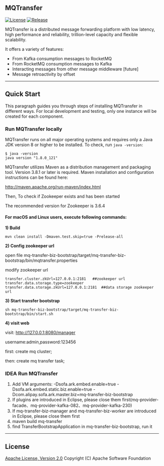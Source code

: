 ## MQTransfer

[![License][license-image]][license-url]
[![Release][release-image]][release-url]

MQTransfer is a distributed message forwarding platform with low latency, high performance and reliability, trillion-level capacity and flexible scalability.

It offers a variety of features:

* From Kafka consumption messages to RocketMQ
* From RocketMQ consumption messages to Kafka
* Interacting messages from other message middleware [future]
* Message retroactivity by offset

----------


## Quick Start

This paragraph guides you through steps of installing MQTransfer in different ways.
For local development and testing, only one instance will be created for each component.

### Run MQTransfer locally

MQTransfer runs on all major operating systems and requires only a Java JDK version 8 or higher to be installed.
To check, run `java -version`:
```shell
$ java -version
java version "1.8.0_121"
```

MQTransfer utilizes Maven as a distribution management and packaging tool. Version 3.8.1 or later is required.
Maven installation and configuration instructions can be found here:

http://maven.apache.org/run-maven/index.html
    
Then, To check if Zookeeper exists and has been started

The recommended version for Zookeeper is 3.6.4


#### For macOS and Linux users, execute following commands:

**1) Build**
```shell
mvn clean install -Dmaven.test.skip=true -Prelease-all
```

**2) Config zookeeper url**

open file mq-transfer-biz-bootstrap/target/mq-transfer-biz-bootstrap/bin/mqtransfer.properties

modify zookeeper url

```shell
transfer.cluster.zkUrl=127.0.0.1:2181	##zookeeper url
transfer.data.storage.type=zookeeper
transfer.data.storage.zkUrl=127.0.0.1:2181  ##data storage zookeeper url
```

**3) Start transfer bootstrap**
```shell
sh mq-transfer-biz-bootstrap/target/mq-transfer-biz-bootstrap/bin/start.sh
```

**4) visit web**

visit: http://127.0.0.1:8080/manager

username:admin,password:123456

first: create mq cluster;

then: create mq transfer task;


### IDEA Run MQTransfer

1. Add VM arguments: -Dsofa.ark.embed.enable=true -Dsofa.ark.embed.static.biz.enable=true -Dcom.alipay.sofa.ark.master.biz=mq-transfer-biz-bootstrap
2. If plugins are introduced in Eclipse, please close them first(mq-provider-facade、mq-provider-kafka-082、mq-provider-kafka-230)
3. If mq-transfer-biz-manager and mq-transfer-biz-worker are introduced in Eclipse, please close them first
4. maven build mq-transfer
5. find TransferBootstrapApplication in mq-transfer-biz-bootstrap, run it


----------
## License
[Apache License, Version 2.0](http://www.apache.org/licenses/LICENSE-2.0.html) Copyright (C) Apache Software Foundation


[license-image]: https://img.shields.io/badge/license-Apache%202-4EB1BA.svg
[license-url]: https://www.apache.org/licenses/LICENSE-2.0.html
[release-image]: https://img.shields.io/badge/release-download-orange.svg
[release-url]: https://www.apache.org/licenses/LICENSE-2.0.html
